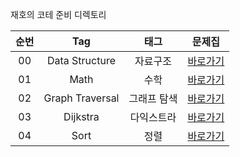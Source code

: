 재호의 코테 준비 디렉토리


| 순번 | Tag                          | 태그                | 문제집    |
| :--: | :--------------------------: | :-----------------: | :------:  |
| 00 | Data Structure | 자료구조 | [바로가기](./data_structure) |
| 01 | Math | 수학 | [바로가기](./math) |
| 02 | Graph Traversal | 그래프 탐색 | [바로가기](./graph_traversal) |
| 03 | Dijkstra | 다익스트라 | [바로가기](./dijkstra) |
| 04 | Sort | 정렬 | [바로가기](./sort) |

[Backtracking]: ./backtracking
[Binary Search]: ./binary_search
[Data Structure]: ./data_structure
[Data Structure2]: ./data_structure2
[Math]: ./math
[Greedy]: ./greedy
[DP1]: ./dynamic_programming_1
[DP2]: ./dynamic_programming_2
[MST]: ./minimum_spanning_tree
[Two Pointer]: ./two_pointer
[Topological Sorting]: ./topological_sorting
[Implementation]: ./implementation
[Graph Traversal]: ./graph_traversal
[Simulation]: ./simulation
[DFS]: ./dfs
[BFS]: ./bfs
[Brute Force]: ./brute_force
[Disjoint Set]: ./disjoint_set
[Trie]: ./trie
[TreeDP]: ./dynamic_programming_on_trees
[Shortest Path]: ./shortest_path
[Prefix Sum]: ./prefix_sum
[Divide and conquer]: ./divide_and_conquer
[String]: ./string
[Tree]: ./tree